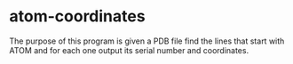 # atom-coordinates
The purpose of this program is given a PDB file find the lines that start with ATOM and for each one output its serial number and coordinates.
